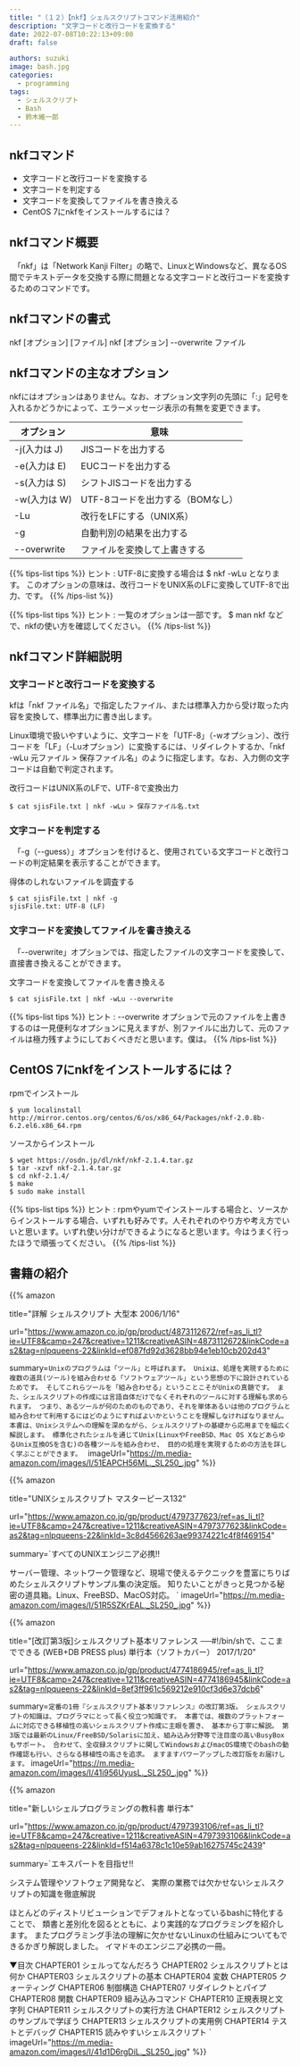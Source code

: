 ```yaml
---
title: "（１２）【nkf】シェルスクリプトコマンド活用紹介"
description: "文字コードと改行コードを変換する"
date: 2022-07-08T10:22:13+09:00
draft: false

authors: suzuki
image: bash.jpg
categories:
  - programming
tags:
  - シェルスクリプト
  - Bash
  - 鈴木維一郎
---
```



## nkfコマンド
- 文字コードと改行コードを変換する
- 文字コードを判定する
- 文字コードを変換してファイルを書き換える
- CentOS 7にnkfをインストールするには？


## nkfコマンド概要
　「nkf」は「Network Kanji Filter」の略で、LinuxとWindowsなど、異なるOS間でテキストデータを交換する際に問題となる文字コードと改行コードを変換するためのコマンドです。


## nkfコマンドの書式
nkf [オプション] [ファイル]
nkf [オプション] --overwrite ファイル


## nkfコマンドの主なオプション

nkfにはオプションはありません。なお、オプション文字列の先頭に「:」記号を入れるかどうかによって、エラーメッセージ表示の有無を変更できます。

|オプション    |意味|
|--------------|----|
|-j(入力は J)	|JISコードを出力する|
|-e(入力は E)	|EUCコードを出力する|
|-s(入力は S)	|シフトJISコードを出力する|
|-w(入力は W) |UTF-8コードを出力する（BOMなし）|
|-Lu          |改行をLFにする（UNIX系）|
|-g	          |自動判別の結果を出力する|
|--overwrite  |ファイルを変換して上書きする|

{{% tips-list tips %}}
ヒント
: UTF-8に変換する場合は $ nkf -wLu となります。
このオプションの意味は、改行コードをUNIX系のLFに変換してUTF-8で出力、です。
{{% /tips-list %}}

{{% tips-list tips %}}
ヒント
: 一覧のオプションは一部です。 $ man nkf   などで、nkfの使い方を確認してください。
{{% /tips-list %}}


## nkfコマンド詳細説明

### 文字コードと改行コードを変換する

kfは「nkf ファイル名」で指定したファイル、または標準入力から受け取った内容を変換して、標準出力に書き出します。

Linux環境で扱いやすいように、文字コードを「UTF-8」（-wオプション）、改行コードを「LF」（-Luオプション）に変換するには、リダイレクトするか、「nkf -wLu 元ファイル > 保存ファイル名」のように指定します。なお、入力側の文字コードは自動で判定されます。

改行コードはUNIX系のLFで、UTF-8で変換出力
```
$ cat sjisFile.txt | nkf -wLu > 保存ファイル名.txt
```



### 文字コードを判定する

　「-g（--guess）」オプションを付けると、使用されている文字コードと改行コードの判定結果を表示することができます。

得体のしれないファイルを調査する
```
$ cat sjisFile.txt | nkf -g
sjisFile.txt: UTF-8 (LF)
```

### 文字コードを変換してファイルを書き換える
　「--overwrite」オプションでは、指定したファイルの文字コードを変換して、直接書き換えることができます。

文字コードを変換してファイルを書き換える
```
$ cat sjisFile.txt | nkf -wLu --overwrite
```

{{% tips-list tips %}}
ヒント
: --overwrite オプションで元のファイルを上書きするのは一見便利なオプションに見えますが、別ファイルに出力して、元のファイルは極力残すようにしておくべきだと思います。僕は。
{{% /tips-list %}}



## CentOS 7にnkfをインストールするには？ 

rpmでインストール
```
$ yum localinstall http://mirror.centos.org/centos/6/os/x86_64/Packages/nkf-2.0.8b-6.2.el6.x86_64.rpm
```

ソースからインストール
```
$ wget https://osdn.jp/dl/nkf/nkf-2.1.4.tar.gz
$ tar -xzvf nkf-2.1.4.tar.gz
$ cd nkf-2.1.4/
$ make
$ sudo make install
```

{{% tips-list tips %}}
ヒント
: rpmやyumでインストールする場合と、ソースからインストールする場合、いずれも好みです。人それぞれのやり方や考え方でいいと思います。いずれ使い分けができるようになると思います。今はうまく行ったほうで頑張ってください。
{{% /tips-list %}}


## 書籍の紹介

{{% amazon

title="詳解 シェルスクリプト 大型本  2006/1/16"

url="https://www.amazon.co.jp/gp/product/4873112672/ref=as_li_tl?ie=UTF8&camp=247&creative=1211&creativeASIN=4873112672&linkCode=as2&tag=nlpqueens-22&linkId=ef087fd92d3628bb94e1eb10cb202d43"

summary=`Unixのプログラムは「ツール」と呼ばれます。
Unixは、処理を実現するために複数の道具(ツール)を組み合わせる「ソフトウェアツール」という思想の下に設計されているためです。
そしてこれらツールを「組み合わせる」ということこそがUnixの真髄です。
また、シェルスクリプトの作成には言語自体だけでなくそれぞれのツールに対する理解も求められます。
つまり、あるツールが何のためのものであり、それを単体あるいは他のプログラムと組み合わせて利用するにはどのようにすればよいかということを理解しなければなりません。
本書は、Unixシステムへの理解を深めながら、シェルスクリプトの基礎から応用までを幅広く解説します。
標準化されたシェルを通じてUnix(LinuxやFreeBSD、Mac OS XなどあらゆるUnix互換OSを含む)の各種ツールを組み合わせ、
目的の処理を実現するための方法を詳しく学ぶことができます。
`
imageUrl="https://m.media-amazon.com/images/I/51EAPCH56ML._SL250_.jpg"
%}}

{{% amazon

title="UNIXシェルスクリプト マスターピース132"

url="https://www.amazon.co.jp/gp/product/4797377623/ref=as_li_tl?ie=UTF8&camp=247&creative=1211&creativeASIN=4797377623&linkCode=as2&tag=nlpqueens-22&linkId=3c8d4566263ae99374221c4f8f469154"

summary=`すべてのUNIXエンジニア必携!!

サーバー管理、ネットワーク管理など、現場で使えるテクニックを豊富にちりばめたシェルスクリプトサンプル集の決定版。
知りたいことがきっと見つかる秘密の道具箱。Linux、FreeBSD、MacOS対応。
`
imageUrl="https://m.media-amazon.com/images/I/51R5SZKrEAL._SL250_.jpg"
%}}


{{% amazon

title="[改訂第3版]シェルスクリプト基本リファレンス ──#!/bin/shで、ここまでできる (WEB+DB PRESS plus) 単行本（ソフトカバー）  2017/1/20"

url="https://www.amazon.co.jp/gp/product/4774186945/ref=as_li_tl?ie=UTF8&camp=247&creative=1211&creativeASIN=4774186945&linkCode=as2&tag=nlpqueens-22&linkId=8ef3ff961c569212e910cf3d6e37dcb6"

summary=`定番の1冊『シェルスクリプト基本リファレンス』の改訂第3版。
シェルスクリプトの知識は、プログラマにとって長く役立つ知識です。
本書では、複数のプラットフォームに対応できる移植性の高いシェルスクリプト作成に主眼を置き、
基本から丁寧に解説。
第3版では最新のLinux/FreeBSD/Solarisに加え、組み込み分野等で注目度の高いBusyBoxもサポート。
合わせて、全収録スクリプトに関してWindowsおよびmacOS環境でのbashの動作確認も行い、さらなる移植性の高さを追求。
ますますパワーアップした改訂版をお届けします。`
imageUrl="https://m.media-amazon.com/images/I/41i956UyusL._SL250_.jpg"
%}}

{{% amazon

title="新しいシェルプログラミングの教科書 単行本"

url="https://www.amazon.co.jp/gp/product/4797393106/ref=as_li_tl?ie=UTF8&camp=247&creative=1211&creativeASIN=4797393106&linkCode=as2&tag=nlpqueens-22&linkId=f514a6378c1c10e59ab16275745c2439"

summary=`エキスパートを目指せ!!

システム管理やソフトウェア開発など、
実際の業務では欠かせないシェルスクリプトの知識を徹底解説

ほとんどのディストリビューションでデフォルトとなっているbashに特化することで、
類書と差別化を図るとともに、より実践的なプログラミングを紹介します。
またプログラミング手法の理解に欠かせないLinuxの仕組みについてもできるかぎり解説しました。
イマドキのエンジニア必携の一冊。

▼目次
CHAPTER01 シェルってなんだろう
CHAPTER02 シェルスクリプトとは何か
CHAPTER03 シェルスクリプトの基本
CHAPTER04 変数
CHAPTER05 クォーティング
CHAPTER06 制御構造
CHAPTER07 リダイレクトとパイプ
CHAPTER08 関数
CHAPTER09 組み込みコマンド
CHAPTER10 正規表現と文字列
CHAPTER11 シェルスクリプトの実行方法
CHAPTER12 シェルスクリプトのサンプルで学ぼう
CHAPTER13 シェルスクリプトの実用例
CHAPTER14 テストとデバッグ
CHAPTER15 読みやすいシェルスクリプト
`
imageUrl="https://m.media-amazon.com/images/I/41d1D6rgDiL._SL250_.jpg"
%}}






